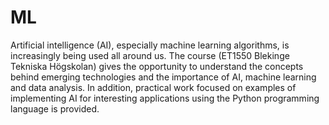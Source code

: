 # ML

Artificial intelligence (AI), especially machine learning algorithms, is increasingly being used all around us. The course (ET1550 Blekinge Tekniska Högskolan) gives the opportunity to understand the concepts behind emerging technologies and the importance of AI, machine learning and data analysis. In addition, practical work focused on examples of implementing AI for interesting applications using the Python programming language is provided.